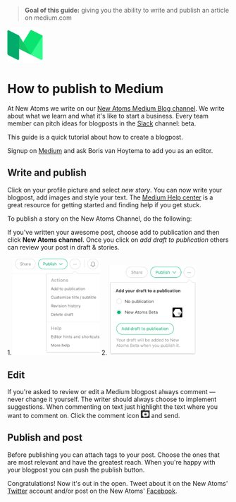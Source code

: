 > **Goal of this guide:** giving you the ability to write and publish an article on medium.com

<img src="../images/medium-logo.png" width="80">

# How to publish to Medium

At New Atoms we write on our [New Atoms Medium Blog channel](https://medium.com/new-atoms-beta). We write about what we learn and what it's like to start a business. Every team member can pitch ideas for blogposts in the [Slack](../slack-guide/) channel: beta.

This guide is a quick tutorial about how to create a blogpost.

Signup on [Medium](https://medium.com/) and ask Boris van Hoytema to add you as an editor.

## Write and publish

Click on your profile picture and select _new story_. You can now write your blogpost, add images and style your text. The [Medium Help center](https://help.medium.com/hc/en-us) is a great resource for getting started and finding help if you get stuck.

To publish a story on the New Atoms Channel, do the following:

If you've written your awesome post, choose add to publication and then click **New Atoms channel**. Once you click on _add draft to publication_ others can review your post in draft & stories.

1.<img src="../images/medium-add-to-publication.png" width="200"> 2.  <img src="../images/medium-add-draft.png" width="200">

## Edit

If you're asked to review or edit a Medium blogpost always comment —never change it yourself. The writer should always choose to implement suggestions. When commenting on text just highlight the text where you want to comment on. Click the comment icon <img src="../images/medium-review-icon.png" width="20"> and send.

## Publish and post

Before publishing you can attach tags to your post. Choose the ones that are most relevant and have the greatest reach. When you're happy with your blogpost you can push the publish button.

Congratulations! Now it's out in the open. Tweet about it on the New Atoms' [Twitter](https://twitter.com/NewAtoms) account and/or post on the New Atoms' [Facebook](https://www.facebook.com/newatoms/).
